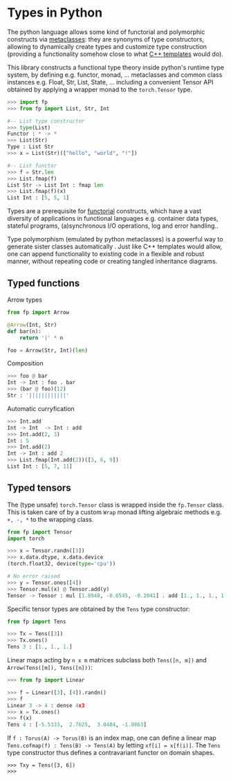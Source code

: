 # Types in Python

The python language allows some kind of functorial and polymorphic constructs via [metaclasses](https://www.python.org/dev/peps/pep-3115/): they are synonyms of type constructors, allowing to dynamically create types and customize type construction (providing a functionality somehow close to what [C++ templates](https://www.cplusplus.com/doc/oldtutorial/templates/) would do).

This library constructs a functional type theory inside python's runtime type system, by defining e.g. functor, monad, ... metaclasses and common class instances e.g. Float, Str, List, State, ... including a convenient 
Tensor API obtained by applying a wrapper monad to the `torch.Tensor` type.

```py
>>> import fp
>>> from fp import List, Str, Int

#-- List type constructor 
>>> type(List)
Functor : * -> *
>>> List(Str)
Type : List Str
>>> x = List(Str)(["hello", "world", "!"])

#-- List functor
>>> f = Str.len
>>> List.fmap(f)
List Str -> List Int : fmap len
>>> List.fmap(f)(x)
List Int : [5, 5, 1]
```
Types are a prerequisite for [functorial](https://en.wikipedia.org/wiki/Functor_(functional_programming)) constructs, which have a vast diversity of applications in functional languages e.g. container data types, stateful programs, (a)synchronous I/O operations, log and error handling..

Type polymorphism (emulated by python metaclasses) is a powerful way to generate sister classes automatically . Just like C++ templates would allow, one can append functionality to 
existing code in a flexible and robust manner, without repeating code or creating tangled inheritance diagrams. 

## Typed functions

Arrow types
```py
from fp import Arrow

@Arrow(Int, Str)
def bar(n):
    return '|' * n

foo = Arrow(Str, Int)(len)
```
Composition
```py
>>> foo @ bar
Int -> Int : foo . bar
>>> (bar @ foo)(12)
Str : '||||||||||||'
```

Automatic curryfication
```py
>>> Int.add
Int -> Int  -> Int : add
>>> Int.add(2, 3)
Int : 5
>>> Int.add(2)
Int -> Int : add 2
>>> List.fmap(Int.add(2))([3, 6, 9])
List Int : [5, 7, 11]
```

## Typed tensors

The (type unsafe) `torch.Tensor` class is wrapped inside the `fp.Tensor` class. This is taken care of by a custom `Wrap` monad lifting algebraic methods e.g. `+, -, *` to the wrapping class.

```py
from fp import Tensor
import torch

>>> x = Tensor.randn([3])
>>> x.data.dtype, x.data.device
(torch.float32, device(type='cpu'))

# No error raised
>>> y = Tensor.ones([4])
>>> Tensor.mul(x) @ Tensor.add(y)
Tensor -> Tensor : mul [1.8948, -0.6545, -0.2041] . add [1., 1., 1., 1.]
```
Specific tensor types are obtained by the `Tens` type constructor:

```py
from fp import Tens

>>> Tx = Tens([3])
>>> Tx.ones()
Tens 3 : [1., 1., 1.]
```
Linear maps acting by `n x m` matrices subclass both `Tens([n, m])` and `Arrow(Tens([m]), Tens([n]))`:

```py
>>> from fp import Linear

>>> f = Linear([3], [4]).randn()
>>> f
Linear 3 -> 4 : dense 4x3
>>> x = Tx.ones()
>>> f(x)
Tens 4 : [-5.5333,  2.7625,  3.0484, -1.0863]
```

If `f : Torus(A) -> Torus(B)` is an index map, one can define a linear map `Tens.cofmap(f) : Tens(B) -> Tens(A)` by letting `xf[i] = x[f(i)]`.
The `Tens` type constructor thus defines a contravariant functor on domain shapes.

```
>>> Txy = Tens([3, 6])
>>> 
```